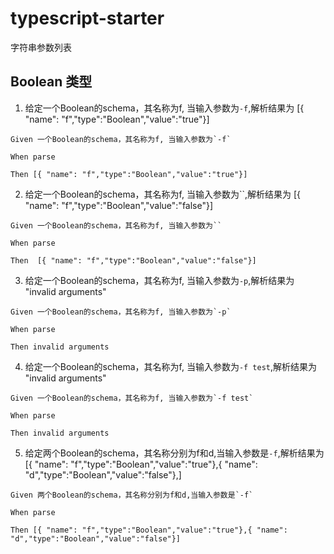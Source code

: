 # typescript-starter

字符串参数列表

## Boolean 类型

1. 给定一个Boolean的schema，其名称为f, 当输入参数为`-f`,解析结果为 [{ "name": "f","type":"Boolean","value":"true"}]
```
Given 一个Boolean的schema，其名称为f, 当输入参数为`-f`

When parse

Then [{ "name": "f","type":"Boolean","value":"true"}]
```

2. 给定一个Boolean的schema，其名称为f, 当输入参数为``,解析结果为 [{ "name": "f","type":"Boolean","value":"false"}]
```
Given 一个Boolean的schema，其名称为f, 当输入参数为``

When parse

Then  [{ "name": "f","type":"Boolean","value":"false"}]
```

3. 给定一个Boolean的schema，其名称为f, 当输入参数为`-p`,解析结果为 "invalid arguments"
```
Given 一个Boolean的schema，其名称为f, 当输入参数为`-p`

When parse

Then invalid arguments
```

4. 给定一个Boolean的schema，其名称为f, 当输入参数为`-f test`,解析结果为 "invalid arguments"
```
Given 一个Boolean的schema，其名称为f, 当输入参数为`-f test`

When parse

Then invalid arguments
```

5. 给定两个Boolean的schema，其名称分别为f和d,当输入参数是`-f`,解析结果为 [{ "name": "f","type":"Boolean","value":"true"},{ "name": "d","type":"Boolean","value":"false"},]
```
Given 两个Boolean的schema，其名称分别为f和d,当输入参数是`-f`

When parse

Then [{ "name": "f","type":"Boolean","value":"true"},{ "name": "d","type":"Boolean","value":"false"}]
```
